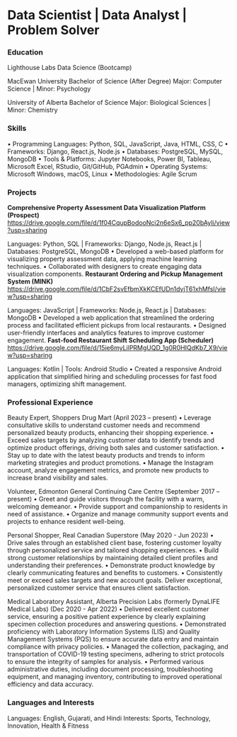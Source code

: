 # Data Scientist | Data Analyst | Problem Solver

### Education
Lighthouse Labs
Data Science (Bootcamp)

MacEwan University
Bachelor of Science (After Degree)
Major: Computer Science | Minor: Psychology

University of Alberta
Bachelor of Science
Major: Biological Sciences | Minor: Chemistry

### Skills
•	Programming Languages: Python, SQL, JavaScript, Java, HTML, CSS, C
•	Frameworks: Django, React.js, Node.js
•	Databases: PostgreSQL, MySQL, MongoDB
•	Tools & Platforms: Jupyter Notebooks, Power BI, Tableau, Microsoft Excel, RStudio, Git/GitHub, PGAdmin
•	Operating Systems: Microsoft Windows, macOS, Linux
•	Methodologies: Agile Scrum

### Projects
**Comprehensive Property Assessment Data Visualization Platform (Prospect)**
https://drive.google.com/file/d/1f04CqupBodooNci2n6eSx6_pp20bAyli/view?usp=sharing

Languages: Python, SQL | Frameworks: Django, Node.js, React.js | Databases: PostgreSQL, MongoDB
•	Developed a web-based platform for visualizing property assessment data, applying machine learning techniques.
•	Collaborated with designers to create engaging data visualization components.
**Restaurant Ordering and Pickup Management System (MINK)**
https://drive.google.com/file/d/1CbF2svEfbmXkKCEfUDn1dvjT61xhMfsI/view?usp=sharing

Languages: JavaScript | Frameworks: Node.js, React.js | Databases: MongoDB
•	Developed a web application that streamlined the ordering process and facilitated efficient pickups from local restaurants.
•	Designed user-friendly interfaces and analytics features to improve customer engagement.
**Fast-food Restaurant Shift Scheduling App (Scheduler)**
https://drive.google.com/file/d/15ie6myLilPRMgUQD_1g0R0HIQdKb7_X9/view?usp=sharing

Languages: Kotlin | Tools: Android Studio
•	Created a responsive Android application that simplified hiring and scheduling processes for fast food managers, optimizing shift management.

### Professional Experience
Beauty Expert, Shoppers Drug Mart (April 2023 – present) 
•	Leverage consultative skills to understand customer needs and recommend personalized beauty products, enhancing their shopping experience. 
•	Exceed sales targets by analyzing customer data to identify trends and optimize product offerings, driving both sales and customer satisfaction. 
•	Stay up to date with the latest beauty products and trends to inform marketing strategies and product promotions. 
•	Manage the Instagram account, analyze engagement metrics, and promote new products to increase brand visibility and sales.

Volunteer, Edmonton General Continuing Care Centre (September 2017 – present)
•	Greet and guide visitors through the facility with a warm, welcoming demeanor. 
•	Provide support and companionship to residents in need of assistance. 
•	Organize and manage community support events and projects to enhance resident well-being.

Personal Shopper, Real Canadian Superstore (May 2020 - Jun 2023) 
•	Drive sales through an established client base, fostering customer loyalty through personalized service and tailored shopping experiences. 
•	Build strong customer relationships by maintaining detailed client profiles and understanding their preferences. 
•	Demonstrate product knowledge by clearly communicating features and benefits to customers. 
•	Consistently meet or exceed sales targets and new account goals. Deliver exceptional, personalized customer service that ensures client satisfaction.

Medical Laboratory Assistant, Alberta Precision Labs (formerly DynaLIFE Medical Labs) (Dec 2020 - Apr 2022) 
•	Delivered excellent customer service, ensuring a positive patient experience by clearly explaining specimen collection procedures and answering questions.
•	Demonstrated proficiency with Laboratory Information Systems (LIS) and Quality Management Systems (PQS) to ensure accurate data entry and maintain compliance with privacy policies. 
•	Managed the collection, packaging, and transportation of COVID-19 testing specimens, adhering to strict protocols to ensure the integrity of samples for analysis. 
•	Performed various administrative duties, including document processing, troubleshooting equipment, and managing inventory, contributing to improved operational efficiency and data accuracy.

### Languages and Interests
Languages: English, Gujarati, and Hindi
Interests: Sports, Technology, Innovation, Health & Fitness
